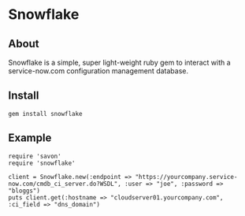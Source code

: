 # Snowflake

## About

Snowflake is a simple, super light-weight ruby gem to interact with a service-now.com configuration management database. 


## Install

    gem install snowflake

## Example

    require 'savon'
    require 'snowflake'

    client = Snowflake.new(:endpoint => "https://yourcompany.service-now.com/cmdb_ci_server.do?WSDL", :user => "joe", :password => "bloggs")
    puts client.get(:hostname => "cloudserver01.yourcompany.com", :ci_field => "dns_domain")
